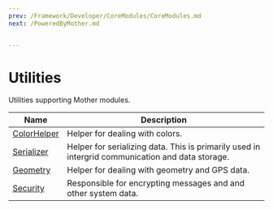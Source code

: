 ```yaml
---
prev: /Framework/Developer/CoreModules/CoreModules.md
next: /PoweredByMother.md


---
```


# Utilities

Utilities supporting Mother modules.

|Name											| Description|
|-												|-|
| [ColorHelper](ColorHelper.md)    | Helper for dealing with colors. |
| [Serializer](Serializer.md)    | Helper for serializing data. This is primarily used in intergrid communication and data storage. |
| [Geometry](Geometry.md)    | Helper for dealing with geometry and GPS data. |
| [Security](Security.md) | Responsible for encrypting messages and and other system data. |